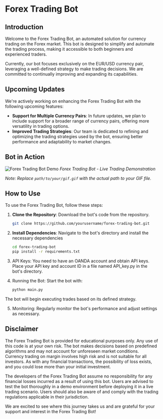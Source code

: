 # Forex Trading Bot

## Introduction
Welcome to the Forex Trading Bot, an automated solution for currency trading on the Forex market. This bot is designed to simplify and automate the trading process, making it accessible to both beginners and experienced traders.

Currently, our bot focuses exclusively on the EUR/USD currency pair, leveraging a well-defined strategy to make trading decisions. We are committed to continually improving and expanding its capabilities.

## Upcoming Updates
We're actively working on enhancing the Forex Trading Bot with the following upcoming features:
- **Support for Multiple Currency Pairs**: In future updates, we plan to include support for a broader range of currency pairs, offering more versatility in trading options.
- **Improved Trading Strategies**: Our team is dedicated to refining and optimizing the trading strategies used by the bot, ensuring better performance and adaptability to market changes.

## Bot in Action
![Forex Trading Bot Demo](path/to/your/gif.gif)
*Forex Trading Bot - Live Trading Demonstration*

*Note: Replace `path/to/your/gif.gif` with the actual path to your GIF file.*

## How to Use
To use the Forex Trading Bot, follow these steps:

1. **Clone the Repository**: Download the bot's code from the repository.
   ```bash
   git clone https://github.com/yourusername/forex-trading-bot.git
2. **Install Dependencies**: Navigate to the bot's directory and install the necessary dependencies
   ```bash
   cd forex-trading-bot
   pip install -r requirements.txt
3. API Keys: You need to have an OANDA account and obtain API keys. Place your API key and account ID in a file named API_key.py in the bot's directory.

4. Running the Bot: Start the bot with:
   ```bash
   python main.py
  The bot will begin executing trades based on its defined strategy.

5. Monitoring: Regularly monitor the bot's performance and adjust settings as necessary.


## Disclaimer
The Forex Trading Bot is provided for educational purposes only. Any use of this code is at your own risk. The bot makes decisions based on predefined algorithms and may not account for unforeseen market conditions. Currency trading on margin involves high risk and is not suitable for all investors. As with any financial transactions, the possibility of loss exists, and you could lose more than your initial investment.

The developers of the Forex Trading Bot assume no responsibility for any financial losses incurred as a result of using this bot. Users are advised to test the bot thoroughly in a demo environment before deploying it in a live trading scenario. Users should also be aware of and comply with the trading regulations applicable in their jurisdiction.

We are excited to see where this journey takes us and are grateful for your support and interest in the Forex Trading Bot!

